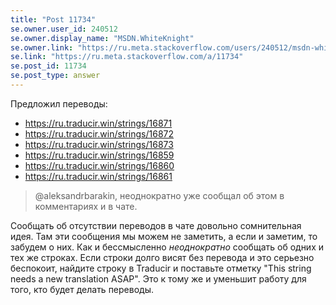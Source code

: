 ```yaml
---
title: "Post 11734"
se.owner.user_id: 240512
se.owner.display_name: "MSDN.WhiteKnight"
se.owner.link: "https://ru.meta.stackoverflow.com/users/240512/msdn-whiteknight"
se.link: "https://ru.meta.stackoverflow.com/a/11734"
se.post_id: 11734
se.post_type: answer
---
```

<p>Предложил переводы:</p>
<ul>
<li><a href="https://ru.traducir.win/strings/16871" rel="nofollow noreferrer">https://ru.traducir.win/strings/16871</a></li>
<li><a href="https://ru.traducir.win/strings/16872" rel="nofollow noreferrer">https://ru.traducir.win/strings/16872</a></li>
<li><a href="https://ru.traducir.win/strings/16873" rel="nofollow noreferrer">https://ru.traducir.win/strings/16873</a></li>
<li><a href="https://ru.traducir.win/strings/16859" rel="nofollow noreferrer">https://ru.traducir.win/strings/16859</a></li>
<li><a href="https://ru.traducir.win/strings/16860" rel="nofollow noreferrer">https://ru.traducir.win/strings/16860</a></li>
<li><a href="https://ru.traducir.win/strings/16861" rel="nofollow noreferrer">https://ru.traducir.win/strings/16861</a></li>
</ul>
<blockquote>
<p>@aleksandrbarakin, неоднократно уже сообщал об этом в комментариях и в чате.</p>
</blockquote>
<p>Сообщать об отсутствии переводов в чате довольно сомнительная идея. Там эти сообщения мы можем не заметить, а если и заметим, то забудем о них. Как и бессмысленно <em>неоднократно</em> сообщать об одних и тех же строках. Если строки долго висят без перевода и это серьезно беспокоит, найдите строку в Traducir и поставьте отметку &quot;This string needs a new translation ASAP&quot;. Это к тому же и уменьшит работу для того, кто будет делать переводы.</p>
